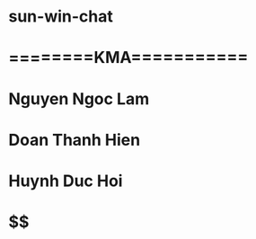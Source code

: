 # sun-win-chat
# ========KMA=========== #
#    Nguyen Ngoc Lam     #
#    Doan Thanh Hien     #
#    Huynh Duc Hoi       #
# $$$$$$$$$$$$$$$$$$$$$$ #